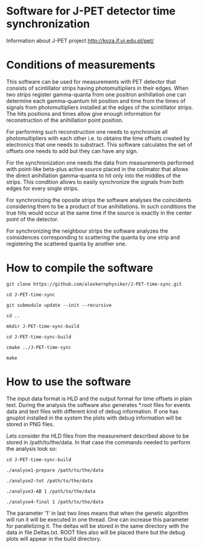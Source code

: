 Software for J-PET detector time synchronization
================================================
Information about J-PET project
http://koza.if.uj.edu.pl/pet/


Conditions of measurements
==========================

This software can be used for measurements with PET detector that consists of scintillator strips having photomultipliers in their edges.
When two strips register gamma-quanta from one positron anihillation one can determine each gamma-quantum hit position and time from the times of signals from photomultipliers installed at the edges of the scintillator strips.
The hits positions and times allow give enough information for reconstruction of the anihillation point position.

For performing such reconstruction one needs to synchronize all photomultipliers with each other i.e. to obtains the time offsets created by electronics that one needs to substract. 
This software calculates the set of offsets one needs to add but they can have any sign.

For the synchronization one needs the data from measurements performed with point-like beta-plus active source placed in the colimator that allows the direct anihillation gamma-quanta to hit only into the middles of the strips.
This condition allows to easily synchronize the signals from both edges for every single strips.

For synchronizing the oposite strips the software analyses the coincidents considering them to be a product of true anihillations.
In such conditions the true hits would occur at the same time if the source is exactly in the center point of the detector.

For synchronizing the neighbour strips the software analyzes the coinsidences corresponding to scattering the quanta by one strip and registering the scattered quanta by another one.


How to compile the software
===========================

	git clone https://github.com/alexkernphysiker/J-PET-time-sync.git
	
	cd J-PET-time-sync
	
	git submodule update --init --recursive
	
	cd ..
	
	mkdir J-PET-time-sync-build
	
	cd J-PET-time-sync-build
	
	cmake ../J-PET-time-sync
	
	make

How to use the software
=======================

The input data format is HLD and the output format for time offsets in plain text.
During the analysis the software also generates *.root files for events data and text files with different kind of debug information.
If one has gnuplot installed in the system the plots with debug information will be stored in PNG files.

Lets consider the HLD files from the measurement described above to be stored in /path/to/the/data.
In that case the commands needed to perform the analysis look so:

	cd J-PET-time-sync-build

	./analyse1-prepare /path/to/the/data

	./analyse2-tot /path/to/the/data

	./analyse3-AB 1 /path/to/the/data

	./analyse4-final 1 /path/to/the/data

The parameter '1' in last two lines means that when the genetic algorithm will run it will be executed in one thread.
One can increase this parameter for parallelizing it.
The deltas will be stored in the same directory with the data in file Deltas.txt.
ROOT files also will be placed there but the debug plots will appear in the build directory.